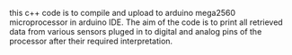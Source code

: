 this c++ code is to compile and upload to arduino mega2560 microprocessor in arduino IDE.
The aim of the code is to print all retrieved data from various sensors pluged in to digital and analog pins of the processor after their required interpretation.
